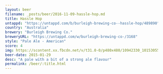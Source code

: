 ```yaml
---
layout: beer
filename: _posts/beer/2016-11-09-hassle-hop.md
title: Hassle Hop
untappd: "https://untappd.com/b/burleigh-brewing-co--hassle-hop/489890"
country: "Australia"
brewery: "Burleigh Brewing Co."
breweryURL: "https://untappd.com/w/burleigh-brewing-co-/3168"
style: "Pale Ale - American"
score: 4
img: https://scontent.xx.fbcdn.net/v/t31.0-0/p480x480/10942330_10153055749753745_4423283376777303913_o.jpg?oh=73b7cd4a071617b3d39a5a0a6aaeff20&oe=591A1F23
beer-date: 2015-01-29
desc: "A pale with a bit of a strong ale flavour"
permalink: /beer/:title.html
---
```

